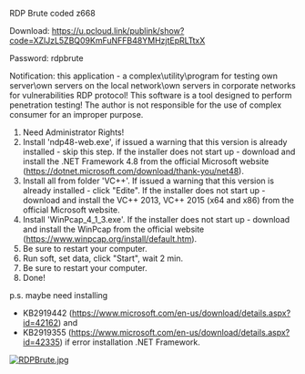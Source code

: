 RDP Brute coded z668

Download: https://u.pcloud.link/publink/show?code=XZlJzL5ZBQ09KmFuNFFB48YMHzjtEpRLTtxX

Password: rdpbrute


Notification: this application - a complex\utility\program for testing own server\own servers on the local network\own servers in corporate networks 
for vulnerabilities RDP protocol! This software is a tool designed to perform penetration testing!
The author is not responsible for the use of complex consumer for an improper purpose.

1) Need Administrator Rights!
2) Install 'ndp48-web.exe', if issued a warning that this version is already installed - skip this step.
   If the installer does not start up - download and install the .NET Framework 4.8 from the official Microsoft website (https://dotnet.microsoft.com/download/thank-you/net48).
3) Install all from folder 'VC++'. If issued a warning that this version is already installed - click "Edite".
   If the installer does not start up - download and install the VC++ 2013, VC++ 2015 (x64 and x86) from the official Microsoft website.
4) Install 'WinPcap_4_1_3.exe'. If the installer does not start up - download and install the WinPcap from the official website (https://www.winpcap.org/install/default.htm).
5) Be sure to restart your computer.
6) Run soft, set data, click "Start", wait 2 min.
7) Be sure to restart your computer.
8) Done!

p.s. maybe need installing 
* KB2919442 (https://www.microsoft.com/en-us/download/details.aspx?id=42162) and 
* KB2919355 (https://www.microsoft.com/en-us/download/details.aspx?id=42335)
if error installation .NET Framework.




<a href="https://radikal.host/i/2LRyWQ"><img src="https://e.radikal.host/2025/02/10/RDPBrute.jpg" alt="RDPBrute.jpg" border="0"></a>
